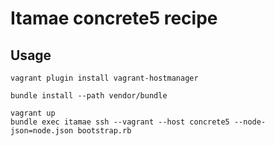 # Itamae concrete5 recipe

## Usage

```
vagrant plugin install vagrant-hostmanager
```

```
bundle install --path vendor/bundle
```

```
vagrant up
bundle exec itamae ssh --vagrant --host concrete5 --node-json=node.json bootstrap.rb
```
